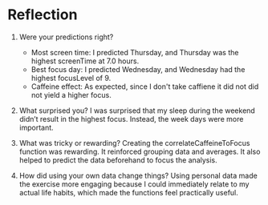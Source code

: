 # Reflection

  1. Were your predictions right?
     - Most screen time: I predicted Thursday, and Thursday was the highest screenTime at 7.0 hours.
     - Best focus day: I predicted Wednesday, and Wednesday had the highest focusLevel of 9.
     - Caffeine effect: As expected, since I don't take caffiene it did not  did not yield a higher focus.

  2. What surprised you?
     I was surprised that my sleep during the weekend didn’t result in the highest focus. Instead, the week days were more important.

  3. What was tricky or rewarding?
     Creating the correlateCaffeineToFocus function was rewarding. It reinforced grouping data and averages. It also helped to predict the data beforehand to focus the analysis.

  4. How did using your own data change things?
     Using personal data made the exercise more engaging because I could immediately relate to my actual life habits, which made the functions feel practically useful.


